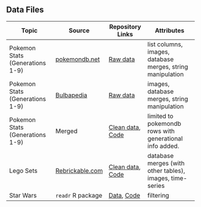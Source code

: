 ## Data Files

| Topic | Source | Repository Links | Attributes |
| ----- | ----- | ----- | ----- |
| Pokemon Stats (Generations 1-9) | [pokemondb.net](https://pokemondb.net/pokedex/all) | [Raw data](raw/pokemon_data_pokemondb.csv) | list columns, images, database merges, string manipulation |
| Pokemon Stats (Generations 1-9) | [Bulbapedia](https://bulbapedia.bulbagarden.net/wiki/List_of_Pok%C3%A9mon_by_National_Pok%C3%A9dex_number) | [Raw data](raw/pokemon_data_bulbapedia.csv) | images, database merges, string manipulation |
| Pokemon Stats (Generations 1-9) | Merged | [Clean data](clean/pokemon_gen_1-9.csv), [Code](code/pokemon.R) | limited to pokemondb rows with generational info added. |
| Lego Sets | [Rebrickable.com](https://cdn.rebrickable.com/media/downloads/sets.csv.gz) | [Clean data](clean/lego-sets.csv), [Code](code/lego-sets.R) | database merges (with other tables), images, time-series |
| Star Wars | `readr` R package | [Data](clean/starwars.csv), [Code](code/star-wars.R) | filtering |
